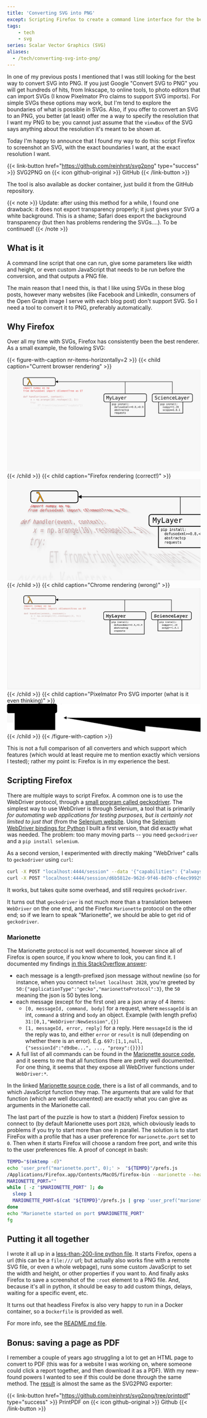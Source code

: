 ```yaml
---
title: 'Converting SVG into PNG'
except: Scripting Firefox to create a command line interface for the best SVG renderer out there, and allowing saving to PNG
tags:
    - tech
    - svg
series: Scalar Vector Graphics (SVG)
aliases:
  - /tech/converting-svg-into-png/
---
```

In one of my previous posts I mentioned that I was still looking for the best way to convert SVG into PNG.
If you just Google "Convert SVG to PNG" you will get hundreds of hits, from Inkscape, to online tools, to photo editors that can import SVGs (I know Pixelmator Pro claims to support SVG imports).
For simple SVGs these options may work, but I'm tend to explore the boundaries of what is possible in SVGs.
Also, if you offer to convert an SVG to an PNG, you better (at least) offer me a way to specify the resolution that I want my PNG to be; you cannot just assume that the `viewBox` of the SVG says anything about the resolution it's meant to be shown at.

Today I'm happy to announce that I found my way to do this: script Firefox to screenshot an SVG, with the exact boundaries I want, at the exact resolution I want.

{{< link-button href="https://github.com/reinhrst/svg2png" type="success" >}}
SVG2PNG on {{< icon github-original >}} GitHub
{{< /link-button >}}

The tool is also available as docker container, just build it from the GitHub repository.

{{< note >}}
Update: after using this method for a while, I found one drawback: it does not export transparency properly; it just gives your SVG a white background.
This is a shame; Safari does export the background transparency (but then has problems rendering the SVGs....).
To be continued!
{{< /note >}}

## What is it
A command line script that one can run, give some parameters like width and height, or even custom JavaScript that needs to be run before the conversion, and that outputs a PNG file.

The main reason that I need this, is that I like using SVGs in these blog posts, however many websites (like Facebook and LinkedIn, consumers of the Open Graph image I serve with each blog post) don't support SVG.
So I need a tool to convert it to PNG, preferably automatically.

## Why Firefox
Over all my time with SVGs, Firefox has consistently been the best renderer.
As a small example, the following SVG:

{{< figure-with-caption nr-items-horizontally=2 >}}
    {{< child caption="Current browser rendering" >}} ![](example.svg) {{< /child >}}
    {{< child caption="Firefox rendering (correct!)" >}} ![](example.png) {{< /child >}}
    {{< child caption="Chrome rendering (wrong)" >}} ![](example-wrong.png) {{< /child >}}
    {{< child caption="Pixelmator Pro SVG importer (what is it even thinking)" >}} ![](example-pixelmator.png) {{< /child >}}
{{< /figure-with-caption >}}


This is not a full comparison of all converters and which support which features (which would at least require me to mention exactly which versions I tested); rather my point is: Firefox is in my experience the best.

## Scripting Firefox

There are multiple ways to script Firefox.
A common one is to use the WebDriver protocol, through a [small program called geckodriver](https://github.com/mozilla/geckodriver/releases).
The simplest way to use WebDriver is through Selenium, a tool that is primarily *for automating web applications for testing purposes, but is certainly not limited to just that* (from the [Selenium website](https://www.selenium.dev).
Using the [Selenium WebDriver bindings for Python](https://pypi.org/project/selenium/) I built a first version, that did exactly what was needed.
The problem: too many moving parts -- you need `geckodriver` and a `pip install selenium`.

As a second version, I experimented with directly making "WebDriver" calls to `geckodriver` using `curl`:
```bash
curl -X POST "localhost:4444/session" --data '{"capabilities": {"alwaysMatch": {}}}' -H "Content-Type: application/json; charset=utf-8"
curl -X POST "localhost:4444/session/d6b5812e-962d-9f46-8d70-cf4ec999293a/url" --data '{"url": "file:///Volumes/Work/reinhrst.github.io/assets/images/2021/08/10/results-js-and-go-speedup.svg"}' -H "Content-Type: application/json; charset=utf-8"
```

It works, but takes quite some overhead, and still requires `geckodriver`.

It turns out that `geckodriver` is not much more than a translation between `WebDriver` on the one end, and the Firefox `Marionette` protocol on the other end; so if we learn to speak "Marionette", we should be able to get rid of `geckodriver`.

### Marionette
The Marionette protocol is not well documented, however since all of Firefox is open source, if you know where to look, you can find it. I documented my findings [in this StackOverflow answer](https://stackoverflow.com/a/68747295/1207489):

- each message is a length-prefixed json message without newline (so for instance, when you connect `telnet localhost 2828`, you're greeted by `50:{"applicationType":"gecko","marionetteProtocol":3}`, the `50` meaning the json is 50 bytes long.
- each message (except for the first one) are a json array of 4 items:
    - `[0, messageId, command, body]` for a request, where `messageId` is an int, `command` a string and `body` an object. Example (with length prefix) `31:[0,1,"WebDriver:NewSession",{}]`
    - `[1, messageId, error, reply]` for a reply. Here `messageId` is the id the reply was to, and either `error` or `result` is null (depending on whether there is an error). E.g. `697:[1,1,null,{"sessionId":"d9dbe...", ..., "proxy":{}}}]`
- A full list of all commands can be found in the [Marionette source code](https://searchfox.org/mozilla-central/source/remote/marionette/driver.js), and it seems to me that all functions there are pretty well documented. For one thing, it seems that they expose all WebDriver functions under `WebDriver:*`.

In the linked [Marionette source code](https://searchfox.org/mozilla-central/source/remote/marionette/driver.js), there is a list of all commands, and to which JavaScript function they map.
The arguments that are valid for that function (which are well documented) are exactly what you can give as arguments in the Marionette call.

The last part of the puzzle is how to start a (hidden) Firefox session to connect to (by default Marionette uses port `2828`, which obviously leads to problems if you try to start more than one in parallel.
The solution is to start FireFox with a profile that has a user preference for `marionette.port` set to `0`. 
Then when it starts Firefox will choose a random free port, and write this to the user preferences file.
A proof of concept in bash:
```bash
TEMPD="$(mktemp -d)"
echo 'user_pref("marionette.port", 0);' >  "${TEMPD}"/prefs.js
/Applications/Firefox.app/Contents/MacOS/firefox-bin --marionette --headless --no-remote --profile "${TEMPD}" &
MARIONETTE_PORT=""
while [ -z "$MARIONETTE_PORT" ]; do
  sleep 1
  MARIONETTE_PORT=$(cat "${TEMPD}"/prefs.js | grep 'user_pref("marionette.port"' | grep -oE '[1-9][0-9]*')
done
echo "Marionette started on port $MARIONETTE_PORT"
fg
```

## Putting it all together
I wrote it all up in a [less-than-200-line python file](https://github.com/reinhrst/svg2png/blob/main/main.py).
It starts Firefox, opens a url (this can be a `file:///` url; but actually also works fine with a remote SVG file, or even a whole webpage), runs some custom JavaScript to set the width and height, or other properties if you want to.
And finally asks Firefox to save a screenshot of the `:root` element to a PNG file.
And, because it's all in python, it should be easy to add custom things, delays, waiting for a specific event, etc.

It turns out that headless Firefox is also very happy to run in a Docker container, so a `Dockerfile` is provided as well.

For more info, see the [README.md file](https://github.com/reinhrst/svg2png).

## Bonus: saving a page as PDF
I remember a couple of years ago struggling a lot to get an HTML page to convert to PDF (this was for a website I was working on, where someone could click a report together, and then download it as a PDF).
With my new-found powers I wanted to see if this could be done through the same method.
The [result](https://github.com/reinhrst/svg2png/tree/printpdf) is almost the same as the SVG2PNG exporter:

{{< link-button href="https://github.com/reinhrst/svg2png/tree/printpdf" type="success" >}}
PrintPDF on {{< icon github-original >}} Github
{{< /link-button >}}
